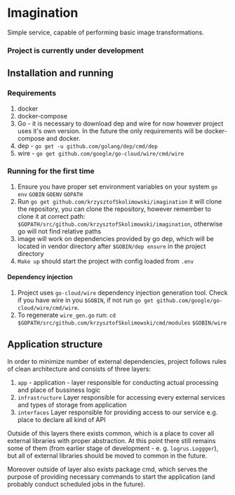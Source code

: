 # Imagination
Simple service, capable of performing basic image transformations.
### Project is currently under development

## Installation and running

### Requirements

1. docker
1. docker-compose
1. Go - it is necessary to download dep and wire for now however project uses it's own version. In the future the only requirements will be docker-compose and docker.
1. dep - `go get -u github.com/golang/dep/cmd/dep`
1. wire - `go get github.com/google/go-cloud/wire/cmd/wire`

### Running for the first time

1. Ensure you have proper set environment variables on your system
```go env```
```GOBIN```
```GOENV```
```GOPATH```
1. Run ```go get github.com/krzysztofSkolimowski/imagination``` it will clone the repository, you can clone the repository, however remember to clone it at correct path: ```$GOPATH/src/github.com/krzysztofSkolimowski/imagination```, otherwise go will not find relative paths
1. image will work on dependencies provided by go dep, which will be located in vendor directory after `$GOBIN/dep ensure` in the project directory
1. ```Make up``` should start the project with config loaded from ```.env```
#### Dependency injection
1. Project uses `go-cloud/wire` dependency injection generation tool. Check if you have wire in you ```$GOBIN```, if not run ```go get github.com/google/go-cloud/wire/cmd/wire```.
1. To regenerate `wire_gen.go` run:
```cd $GOPATH/src/github.com/krzysztofSkolimowski/cmd/modules```
```$GOBIN/wire```


## Application structure
In order to minimize number of external dependencies, project follows rules of clean architecture and consists of three layers: 
1. ```app```  - application - layer responsible for conducting actual processing and place of bussiness logic
1. ```infrastructure``` Layer responsible for accessing every external services and types of storage from application
1. ```interfaces``` Layer responsible for providing access to our service e.g. place to declare all kind of API

Outside of this layers there exists common, which is a place to cover all external libraries with proper abstraction. At this point there still remains some of them (from earlier stage of development - e. g. `logrus.Loggger`), but all of external libraries should be moved to common in the future. 

Moreover outside of layer also exists package cmd, which serves the purpose of providing necessary commands to start the application (and probably conduct scheduled jobs in the future).
